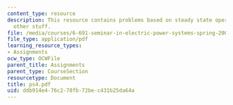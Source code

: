 ```yaml
---
content_type: resource
description: This resource contains problems based on steady state operation and optional
  other stuff.
file: /media/courses/6-691-seminar-in-electric-power-systems-spring-2006/ddb914e476c278fb72bec431b25da64a_ps4.pdf
file_type: application/pdf
learning_resource_types:
- Assignments
ocw_type: OCWFile
parent_title: Assignments
parent_type: CourseSection
resourcetype: Document
title: ps4.pdf
uid: ddb914e4-76c2-78fb-72be-c431b25da64a
---
```

